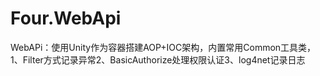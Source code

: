 # Four.WebApi
WebAPi：使用Unity作为容器搭建AOP+IOC架构，内置常用Common工具类，1、Filter方式记录异常2、BasicAuthorize处理权限认证3、log4net记录日志
